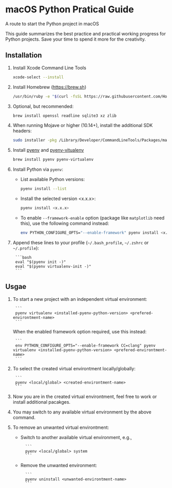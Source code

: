 # macOS Python Pratical Guide
A route to start the Python project in macOS

This guide summarizes the best practice and practical working progress for Python projects.
Save your time to spend it more for the creativity.

## Installation
1. Install Xcode Command Line Tools

    ```bash
    xcode-select --install
    ```

1. Install Homebrew (https://brew.sh)

    ```bash
    /usr/bin/ruby -e "$(curl -fsSL https://raw.githubusercontent.com/Homebrew/install/master/install)"
    ``` 
1. Optional, but recommended:

    ```bash
    brew install openssl readline sqlite3 xz zlib
    ```
    
1. When running Mojave or higher (10.14+), install the additional SDK headers:

    ```bash
    sudo installer -pkg /Library/Developer/CommandLineTools/Packages/macOS_SDK_headers_for_macOS_10.14.pkg -target /
    ```
1. Install [pyenv](https://github.com/pyenv/pyenv) and [pyenv-vitualenv](https://github.com/pyenv/pyenv-virtualenv)

    ```bash
    brew install pyenv pyenv-virtualenv
    ```
    
1. Install Python via `pyenv`:
    * List available Python versions:
    
        ```bash
        pyenv install --list
        ```
        
    * Install the selected version <x.x.x>:
    
        ```bash
        pyenv install <x.x.x>
        ```
        
    * To enable `--framework-enable` option (package like `matplotlib` need this), use the following command instead:
    
        ```bash
        env PYTHON_CONFIGURE_OPTS="--enable-framework" pyenv install <x.x.x>
        ```
        
1. Append these lines to your profile (`~/.bash_profile`, `~/.zshrc` or `~/.profile`):

        ```bash
        eval "$(pyenv init -)"
        eval "$(pyenv virtualenv-init -)"
        ```
        
        
## Usgae

1. To start a new project with an independent virtual environment:

        ```
        pyenv virtualenv <installed-pyenv-python-version> <prefered-environtment-name>
        ```
        
   When the enabled framework option required, use this instead:
   
        ```
        env PYTHON_CONFIGURE_OPTS="--enable-framework CC=clang" pyenv virtualenv <installed-pyenv-python-version> <prefered-environtment-name>
        ```
        
1. To select the created virtual environtment locally/globally:

        ```
        pyenv <local/global> <created-environtment-name>
        ```
        
1. Now you are in the created virtual environtment, feel free to work or install additional pacakges.

1. You may switch to any available virtual environment by the above command.
        
1. To remove an unwanted virtual environtment:
    * Switch to another available virtual environment, e.g.,
    
            ```
            pyenv <local/global> system
            ```
            
    * Remove the unwanted environment:
    
            ```
            pyenv uninstall <unwanted-environtment-name>
            ```
